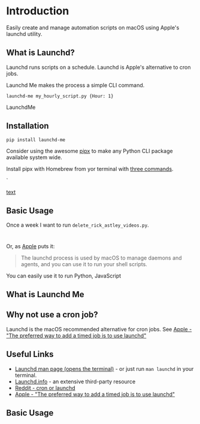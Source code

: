 # Introduction

Easily create and manage automation scripts on macOS using Apple's launchd utility.


## What is Launchd?

Launchd runs scripts on a schedule. Launchd is Apple's alternative to cron jobs.

Launchd Me makes the process a simple CLI command.

`launchd-me my_hourly_script.py {Hour: 1}`

LaunchdMe



## Installation

`pip install launchd-me`

Consider using the awesome [pipx]([text](https://github.com/pypa/pipx)) to make any
Python CLI package available system wide.

Install pipx with Homebrew from yor terminal with [three commands](https://github.com/pypa/pipx#on-macos).

`



[text](https://pythonbytes.fm/episodes/transcript/377/a-dramatic-episode#play-at)

## Basic Usage

Once a week I want to run `delete_rick_astley_videos.py`.



#


Or, as [Apple](https://support.apple.com/en-gb/guide/terminal/apdc6c1077b-5d5d-4d35-9c19-60f2397b2369/mac)
puts it:

>  The launchd process is used by macOS to manage daemons and agents, and you can use it
to run your shell scripts.

You can easily use it to run Python, JavaScript

## What is Launchd Me




## Why not use a cron job?

Launchd is the macOS recommended alternative for cron jobs. See [Apple - "The preferred way to add a timed job is to use launchd"]([text](https://developer.apple.com/library/archive/documentation/MacOSX/Conceptual/BPSystemStartup/Chapters/ScheduledJobs.html#//apple_ref/doc/uid/10000172i-CH1-SW2))




## Useful Links

* [Launchd man page (opens the terminal)](x-man-page://launchd.plist) - or just run
`man launchd` in your terminal.
* [Launchd.info](https://launchd.info/) - an extensive third-party resource
* [Reddit - cron or launchd](https://www.reddit.com/r/MacOS/comments/13r469w/cron_or_launchd/)
* [Apple - "The preferred way to add a timed job is to use launchd"]([text](https://developer.apple.com/library/archive/documentation/MacOSX/Conceptual/BPSystemStartup/Chapters/ScheduledJobs.html#//apple_ref/doc/uid/10000172i-CH1-SW2))



## Basic Usage
